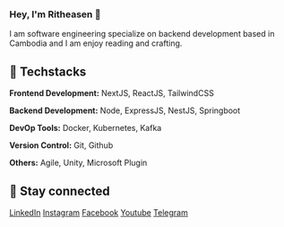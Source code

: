 

<!--
**ritheasen/ritheasen** is a ✨ _special_ ✨ repository because its `README.md` (this file) appears on your GitHub profile.

Here are some ideas to get you started:

- 🔭 I’m currently working on ...
- 🌱 I’m currently learning ...
- 👯 I’m looking to collaborate on ...
- 🤔 I’m looking for help with ...
- 💬 Ask me about ...
- 📫 How to reach me: ...
- 😄 Pronouns: ...
- ⚡ Fun fact: ...
-->

<h3>Hey, I'm Ritheasen 👋</h3>
<p>I am software engineering specialize on backend development based in Cambodia and I am enjoy reading and crafting.</p>
<!--
<ul>
  <li>Coffee</li>
  <li>Tea</li>
  <li>Milk</li>
</ul>
-->

## 🔨 Techstacks

**Frontend Development:** NextJS, ReactJS, TailwindCSS

**Backend Development:** Node, ExpressJS, NestJS, Springboot

**DevOp Tools:** Docker, Kubernetes, Kafka

**Version Control:** Git, Github

**Others:** Agile, Unity, Microsoft Plugin

## 🔗 Stay connected

<a href="https://www.linkedin.com/in/ritheasen/">LinkedIn</a>
<a href="https://www.linkedin.com/in/ritheasen/">Instagram</a>
<a href="https://www.linkedin.com/in/ritheasen/">Facebook</a>
<a href="https://www.linkedin.com/in/ritheasen/">Youtube</a>
<a href="https://www.linkedin.com/in/ritheasen/">Telegram</a>
